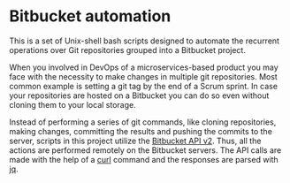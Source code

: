 # Bitbucket automation

This is a set of Unix-shell bash scripts designed to automate the recurrent operations 
over Git repositories grouped into a Bitbucket project.   

When you involved in DevOps of a microservices-based product you may face with the necessity to make 
changes in multiple git repositories. Most common example is setting a git tag by the end of a Scrum sprint. 
In case your repositories are hosted on a Bitbucket you can do so even without cloning them to your local storage.     

Instead of performing a series of git commands, like cloning repositories, making changes, 
committing the results and pushing the commits to the server,
scripts in this project utilize the [Bitbucket API v2](https://developer.atlassian.com/bitbucket/api/2/reference/).
Thus, all the actions are performed remotely on the Bitbucket servers. 
The API calls are made with the help of a [curl](https://en.wikipedia.org/wiki/CURL) command and 
the responses are parsed with [jq](https://stedolan.github.io/jq/). 
